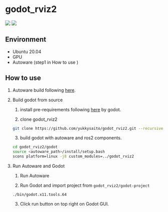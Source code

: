# godot_rviz2
[![](http://img.youtube.com/vi/7udy3QDXQBk/0.jpg)](https://www.youtube.com/watch?v=7udy3QDXQBk)
[![](http://img.youtube.com/vi/r8NtqiF3JNg/0.jpg)](https://www.youtube.com/watch?v=r8NtqiF3JNg)

## Environment
- Ubuntu 20.04
- GPU 
- Autoware (step1 in How to use )

## How to use
1. Autoware build following [here](https://autowarefoundation.github.io/autoware-documentation/main/installation/autoware/source-installation/).

2. Build godot from source
   1. install pre-requirements following [here](https://docs.godotengine.org/en/stable/development/compiling/compiling_for_x11.html#distro-specific-one-liners) by godot.
    
   2. clone godot_rviz2
   ```bash
   git clone https://github.com/yukkysaito/godot_rviz2.git --recursive
   ```

   3. build godot with autoware and ros2 components.
   ```bash
   cd godot_rviz2/godot
   source <autoware_path>/install/setup.bash
   scons platform=linux -j8 custom_modules=../godot_rviz2
   ```

3. Run Autoware and Godot
   1. Run Autoware

   2. Run Godot and import project from `godot_rviz2/godot-project`
    ```
    ./bin/godot.x11.tools.64
    ```

   3. Click run button on top right on Godot GUI.
